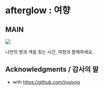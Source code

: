 # afterglow : 여향



**MAIN**
-----------
<img src = "https://user-images.githubusercontent.com/52748335/122669899-4d123480-d1fa-11eb-920f-69eb758076d6.png">


나만의 향과 색을 찾는 시간, 여향과 함께하세요.

## Acknowledgments / 감사의 말

* with https://github.com/jiyujung
